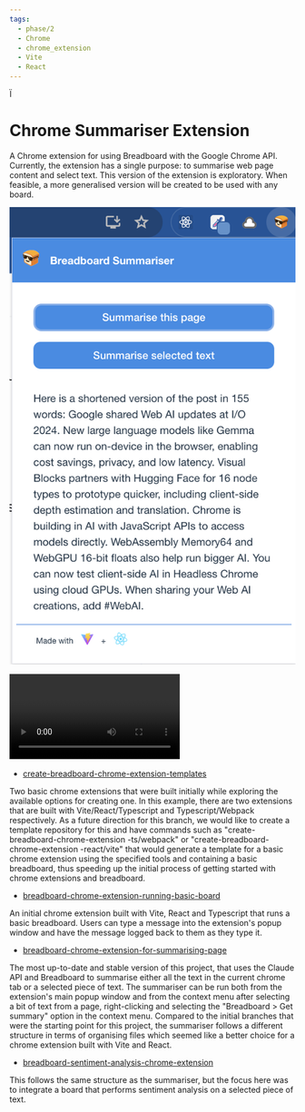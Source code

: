 ```yaml
---
tags:
  - phase/2
  - Chrome
  - chrome_extension
  - Vite
  - React
---
```


Ï

# Chrome Summariser Extension

A Chrome extension for using Breadboard with the Google Chrome API. Currently, the extension has a single purpose: to summarise web page content and select text. This version of the extension is exploratory. When feasible, a more generalised version will be created to be used with any board.

![Pasted image 20240529141346](../files/Pasted%20image%2020240529141346.png)

![333637740-a11a3778-4426-421b-8d26-df431da5abc5](../files/333637740-a11a3778-4426-421b-8d26-df431da5abc5.mov)

- [create-breadboard-chrome-extension-templates](https://github.com/ExaDev/breadboard/tree/create-breadboard-chrome-extension-templates/packages/breadboard-chrome-extensions)

Two basic chrome extensions that were built initially while exploring the available options for creating one. In this example, there are two extensions that are built with Vite/React/Typescript and Typescript/Webpack respectively. As a future direction for this branch, we would like to create a template repository for this and have commands such as "create-breadboard-chrome-extension -ts/webpack" or "create-breadboard-chrome-extension -react/vite" that would generate a template for a basic chrome extension using the specified tools and containing a basic breadboard, thus speeding up the initial process of getting started with chrome extensions and breadboard.

- [breadboard-chrome-extension-running-basic-board](https://github.com/ExaDev/breadboard/tree/breadboard-chrome-extension-running-basic-board/packages/breadboard-chrome-extension)

An initial chrome extension built with Vite, React and Typescript that runs a basic breadboard. Users can type a message into the extension's popup window and have the message logged back to them as they type it.

- [breadboard-chrome-extension-for-summarising-page](https://github.com/ExaDev/breadboard/tree/breadboard-chrome-extension-for-summarising-page/packages/breadboard-chrome-extension)

The most up-to-date and stable version of this project, that uses the Claude API and Breadboard to summarise either all the text in the current chrome tab or a selected piece of text. The summariser can be run both from the extension's main popup window and from the context menu after selecting a bit of text from a page, right-clicking and selecting the "Breadboard > Get summary" option in the context menu. Compared to the initial branches that were the starting point for this project, the summariser follows a different structure in terms of organising files which seemed like a better choice for a chrome extension built with Vite and React. 

- [breadboard-sentiment-analysis-chrome-extension](https://github.com/ExaDev/breadboard/tree/breadboard-sentiment-analysis-chrome-extension/packages/breadboard-chrome-extension)

This follows the same structure as the summariser, but the focus here was to integrate a board that performs sentiment analysis on a selected piece of text.
